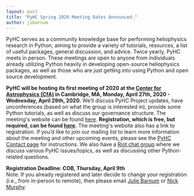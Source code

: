 ```yaml
---
layout: post
title: "PyHC Spring 2020 Meeting Dates Announced."
author: jibarnum
---
```


PyHC serves as a community knowledge base for performing heliophysics research in Python, aiming to provide a variety of tutorials, resources, a list of useful packages, general discussion, and advice. Twice yearly, PyHC meets in person. These meetings are open to anyone from individuals already utilizing Python heavily in developing open-source heliophysics packages, as well as those who are just getting into using Python and open source development. 

**PyHC will be hosting its first meeting of 2020 at the [Center for Astrophysics (CfA)](https://www.cfa.harvard.edu/) in Cambridge, MA, Monday, April 27th, 2020 - Wednesday, April 29th, 2020.** We’ll discuss PyHC Project updates, have unconferences (based on what the group is interested in), provide some Python tutorials, as well as discuss our governance structure.
The meeting's website can be found [here](http://heliopython.org/meetings/april2020/). **Registration, which is free, but required, can be found [here](https://forms.gle/fYxWXWccyTZxnVUH9).** The meeting's website also has a link to registration. If you’d like to join our mailing list to learn more information about the meeting and other upcoming events, please see the [PyHC Contact page](http://heliopython.org/contact/) for instructions. We also have a [Riot chat group]( https://riot.im/app/#/room/#heliopython:openastronomy.org
) where we discuss various PyHC issues/topics, as well as discussing other Python-related questions.

**Registration Deadline: COB, Thursday, April 9th**  
Note: If you already registered and later decide to change your registration (i.e., from in-person to remote), then please email [Julie Barnum](mailto:Julie.Barnum@lasp.colorado.edu) or [Nick Murphy](mailto:namurphy@cfa.harvard.edu).
